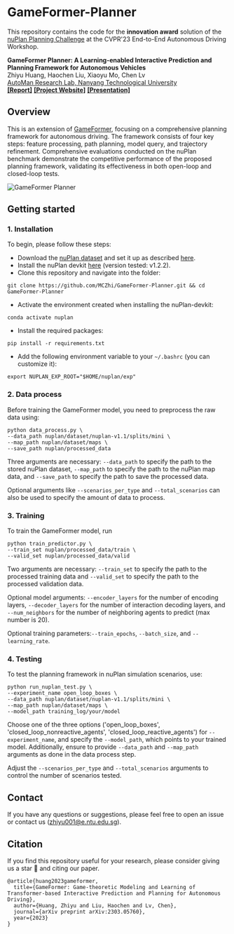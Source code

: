 # GameFormer-Planner
This repository contains the code for the **innovation award** solution of the [nuPlan Planning Challenge](https://opendrivelab.com/AD23Challenge.html#Track4) at the CVPR'23 End-to-End Autonomous Driving Workshop. 

**GameFormer Planner: A Learning-enabled Interactive Prediction and Planning Framework for Autonomous Vehicles**
<br> Zhiyu Huang, Haochen Liu, Xiaoyu Mo, Chen Lv 
<br> [AutoMan Research Lab, Nanyang Technological University](https://lvchen.wixsite.com/automan)
<br> **[[Report]](https://opendrivelab.com/e2ead/AD23Challenge/Track_4_AID.pdf)**&nbsp;**[[Project Website]](https://mczhi.github.io/GameFormer/)**&nbsp;**[[Presentation]](https://www.youtube.com/watch?t=1204&v=ZwhXilQKULY&feature=youtu.be&ab_channel=OpenDriveLab)**

## Overview
This is an extension of [GameFormer](https://arxiv.org/abs/2303.05760), focusing on a comprehensive planning framework for autonomous driving. The framework consists of four key steps: feature processing, path planning, model query, and trajectory refinement. Comprehensive evaluations conducted on the nuPlan benchmark demonstrate the competitive performance of the proposed planning framework, validating its effectiveness in both open-loop and closed-loop tests.

![GameFormer Planner](https://github.com/MCZhi/GameFormer-Planner/assets/34206160/c36cb7f1-a5b3-4cef-84e7-8d8116485cbd)

## Getting started
### 1. Installation
To begin, please follow these steps:
- Download the [nuPlan dataset](https://www.nuscenes.org/nuplan#download) and set it up as described [here](https://nuplan-devkit.readthedocs.io/en/latest/dataset_setup.html). 
- Install the nuPlan devkit [here](https://nuplan-devkit.readthedocs.io/en/latest/installation.html) (version tested: v1.2.2). 
- Clone this repository and navigate into the folder:
```
git clone https://github.com/MCZhi/GameFormer-Planner.git && cd GameFormer-Planner
```
- Activate the environment created when installing the nuPlan-devkit:
```
conda activate nuplan
```
- Install the required packages:
```
pip install -r requirements.txt
```
- Add the following environment variable to your `~/.bashrc` (you can customize it):
```
export NUPLAN_EXP_ROOT="$HOME/nuplan/exp"
```

### 2. Data process
Before training the GameFormer model, you need to preprocess the raw data using:
```
python data_process.py \
--data_path nuplan/dataset/nuplan-v1.1/splits/mini \
--map_path nuplan/dataset/maps \
--save_path nuplan/processed_data
```
Three arguments are necessary: ```--data_path``` to specify the path to the stored nuPlan dataset, ```--map_path``` to specify the path to the nuPlan map data, and ```--save_path``` to specify the path to save the processed data. 

Optional arguments like ```--scenarios_per_type``` and ```--total_scenarios``` can also be used to specify the amount of data to process.

### 3. Training
To train the GameFormer model, run
```
python train_predictor.py \
--train_set nuplan/processed_data/train \
--valid_set nuplan/processed_data/valid
```
Two arguments are necessary: ```--train_set``` to specify the path to the processed training data and ```--valid_set``` to specify the path to the processed validation data.

Optional model arguments: ```--encoder_layers``` for the number of encoding layers, ```--decoder_layers``` for the number of interaction decoding layers, and ```--num_neighbors``` for the number of neighboring agents to predict (max number is 20).

Optional training parameters:```--train_epochs```, ```--batch_size```, and ```--learning_rate```.

### 4. Testing
To test the planning framework in nuPlan simulation scenarios, use:
```
python run_nuplan_test.py \
--experiment_name open_loop_boxes \
--data_path nuplan/dataset/nuplan-v1.1/splits/mini \
--map_path nuplan/dataset/maps \
--model_path training_log/your/model
```
Choose one of the three options ('open_loop_boxes', 'closed_loop_nonreactive_agents', 'closed_loop_reactive_agents') for ```--experiment_name```, and specify the ```--model_path```, which points to your trained model. Additionally, ensure to provide ```--data_path``` and ```--map_path``` arguments as done in the data process step.

Adjust the ```--scenarios_per_type``` and ```--total_scenarios``` arguments to control the number of scenarios tested.

## Contact
If you have any questions or suggestions, please feel free to open an issue or contact us (zhiyu001@e.ntu.edu.sg).

## Citation
If you find this repository useful for your research, please consider giving us a star &#127775; and citing our paper.

```angular2html
@article{huang2023gameformer,
  title={GameFormer: Game-theoretic Modeling and Learning of Transformer-based Interactive Prediction and Planning for Autonomous Driving},
  author={Huang, Zhiyu and Liu, Haochen and Lv, Chen},
  journal={arXiv preprint arXiv:2303.05760},
  year={2023}
}
```

